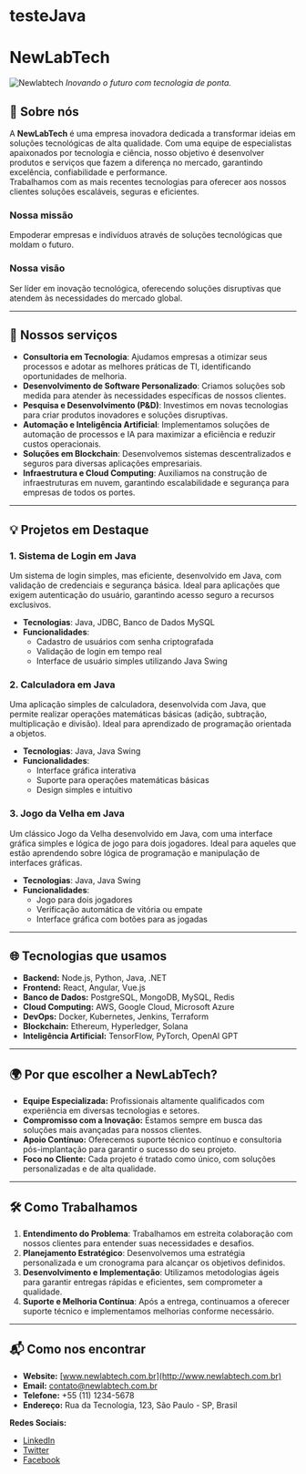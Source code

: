# testeJava
# NewLabTech

![Newlabtech](https://web.whatsapp.com/bbcc27d4-d826-4484-af78-5f939945d30d) 
*Inovando o futuro com tecnologia de ponta.*

## 🚀 Sobre nós

A **NewLabTech** é uma empresa inovadora dedicada a transformar ideias em soluções tecnológicas de alta qualidade. Com uma equipe de especialistas apaixonados por tecnologia e ciência, nosso objetivo é desenvolver produtos e serviços que fazem a diferença no mercado, garantindo excelência, confiabilidade e performance.  
Trabalhamos com as mais recentes tecnologias para oferecer aos nossos clientes soluções escaláveis, seguras e eficientes.

### Nossa missão
Empoderar empresas e indivíduos através de soluções tecnológicas que moldam o futuro.

### Nossa visão
Ser líder em inovação tecnológica, oferecendo soluções disruptivas que atendem às necessidades do mercado global.

---

## 🌟 Nossos serviços

- **Consultoria em Tecnologia**: Ajudamos empresas a otimizar seus processos e adotar as melhores práticas de TI, identificando oportunidades de melhoria.
- **Desenvolvimento de Software Personalizado**: Criamos soluções sob medida para atender às necessidades específicas de nossos clientes.
- **Pesquisa e Desenvolvimento (P&D)**: Investimos em novas tecnologias para criar produtos inovadores e soluções disruptivas.
- **Automação e Inteligência Artificial**: Implementamos soluções de automação de processos e IA para maximizar a eficiência e reduzir custos operacionais.
- **Soluções em Blockchain**: Desenvolvemos sistemas descentralizados e seguros para diversas aplicações empresariais.
- **Infraestrutura e Cloud Computing**: Auxiliamos na construção de infraestruturas em nuvem, garantindo escalabilidade e segurança para empresas de todos os portes.

---

## 💡 Projetos em Destaque

### 1. **Sistema de Login em Java**  
Um sistema de login simples, mas eficiente, desenvolvido em Java, com validação de credenciais e segurança básica. Ideal para aplicações que exigem autenticação do usuário, garantindo acesso seguro a recursos exclusivos.

- **Tecnologias**: Java, JDBC, Banco de Dados MySQL
- **Funcionalidades**:
  - Cadastro de usuários com senha criptografada
  - Validação de login em tempo real
  - Interface de usuário simples utilizando Java Swing

### 2. **Calculadora em Java**  
Uma aplicação simples de calculadora, desenvolvida com Java, que permite realizar operações matemáticas básicas (adição, subtração, multiplicação e divisão). Ideal para aprendizado de programação orientada a objetos.

- **Tecnologias**: Java, Java Swing
- **Funcionalidades**:
  - Interface gráfica interativa
  - Suporte para operações matemáticas básicas
  - Design simples e intuitivo

### 3. **Jogo da Velha em Java**  
Um clássico Jogo da Velha desenvolvido em Java, com uma interface gráfica simples e lógica de jogo para dois jogadores. Ideal para aqueles que estão aprendendo sobre lógica de programação e manipulação de interfaces gráficas.

- **Tecnologias**: Java, Java Swing
- **Funcionalidades**:
  - Jogo para dois jogadores
  - Verificação automática de vitória ou empate
  - Interface gráfica com botões para as jogadas

---

## 🌐 Tecnologias que usamos

- **Backend:** Node.js, Python, Java, .NET
- **Frontend:** React, Angular, Vue.js
- **Banco de Dados:** PostgreSQL, MongoDB, MySQL, Redis
- **Cloud Computing:** AWS, Google Cloud, Microsoft Azure
- **DevOps:** Docker, Kubernetes, Jenkins, Terraform
- **Blockchain:** Ethereum, Hyperledger, Solana
- **Inteligência Artificial:** TensorFlow, PyTorch, OpenAI GPT

---

## 🌍 Por que escolher a NewLabTech?

- **Equipe Especializada:** Profissionais altamente qualificados com experiência em diversas tecnologias e setores.
- **Compromisso com a Inovação:** Estamos sempre em busca das soluções mais avançadas para nossos clientes.
- **Apoio Contínuo:** Oferecemos suporte técnico contínuo e consultoria pós-implantação para garantir o sucesso do seu projeto.
- **Foco no Cliente:** Cada projeto é tratado como único, com soluções personalizadas e de alta qualidade.

---

## 🛠️ Como Trabalhamos

1. **Entendimento do Problema**: Trabalhamos em estreita colaboração com nossos clientes para entender suas necessidades e desafios.
2. **Planejamento Estratégico**: Desenvolvemos uma estratégia personalizada e um cronograma para alcançar os objetivos definidos.
3. **Desenvolvimento e Implementação**: Utilizamos metodologias ágeis para garantir entregas rápidas e eficientes, sem comprometer a qualidade.
4. **Suporte e Melhoria Contínua**: Após a entrega, continuamos a oferecer suporte técnico e implementamos melhorias conforme necessário.

---

## 📬 Como nos encontrar

- **Website:** [www.newlabtech.com.br](http://www.newlabtech.com.br)
- **Email:** contato@newlabtech.com.br
- **Telefone:** +55 (11) 1234-5678
- **Endereço:** Rua da Tecnologia, 123, São Paulo - SP, Brasil

**Redes Sociais:**
- [LinkedIn](https://www.linkedin.com/company/newlabtech)
- [Twitter](https://twitter.com/NewLabTech)
- [Facebook](https://www.facebook.com/NewLabTech)
